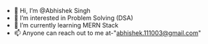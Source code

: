 - 👋 Hi, I’m @Abhishek Singh
- 👀 I’m interested in Problem Solving (DSA)
- 🌱 I’m currently learning MERN Stack
- 📫 Anyone can reach out to me at-"abhishek.111003@gmail.com"


<!---
AbhishekkkSinghh/AbhishekkkSinghh is a ✨ special ✨ repository because its `README.md` (this file) appears on your GitHub profile.
You can click the Preview link to take a look at your changes.
--->
